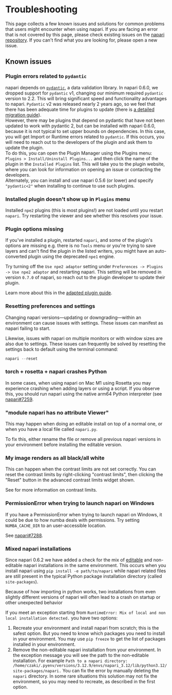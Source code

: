 # Troubleshooting

This page collects a few known issues and solutions for common problems that users might encounter when using napari.
If you are facing an error that is not covered by this page, please check existing issues on the
[napari repository](https://github.com/napari/napari/issues). If you can't find what you are looking for, 
please open a new issue.

## Known issues

### Plugin errors related to `pydantic`

napari depends on [`pydantic`](https://github.com/pydantic/pydantic), a data validation library. 
In napari 0.6.0, we dropped support for `pydantic` v1, changing our minimum required `pydantic` version to 2.2. 
This will bring significant speed and functionality advantages to napari. `Pydantic` v2 was released nearly 2 
years ago, so we feel that there has been adequate time for plugins to update (there is [a detailed migration guide](https://docs.pydantic.dev/latest/migration/)).  
However, there may be plugins that depend on pydantic that have not been updated to work with pydantic 2, but 
can be installed with napari 0.6.0, because it is not typical to set upper bounds on dependencies. In this case, 
you will get Import or Runtime errors related to `pydantic`. If this occurs, you will need to reach out to the 
developers of the plugin and ask them to update the plugin.  
To do this, you can open the Plugin Manager using the Plugins menu: `Plugins > Install/Uninstall Plugins...` and then 
click the name of the plugin in the `Installed Plugins` list. This will take you to the plugin website, where 
you can look for information on opening an issue or contacting the developers.  
Alternately, you can install and use napari 0.5.6 (or lower) and specify `"pydantic<2"` when installing to 
continue to use such plugins.

### Installed plugin doesn't show up in `Plugins` menu

Installed `npe2` plugins (this is most plugins!) are not loaded until you restart `napari`. Try restarting the viewer
and see whether this resolves your issue.

### Plugin options missing

If you've installed a plugin, restarted `napari`, and some of the plugin's options are missing e.g. there is no `Tools`
menu or you're trying to save layers and can't find the plugin in the listed writers, you might have an auto-converted
plugin using the deprecated `npe1` engine.

Try turning off the `Use npe2 adaptor` setting under `Preferences -> Plugins -> Use npe2 adaptor` and restarting napari.
This setting will be removed in version `0.7.0` of napari, so reach out to the plugin developer to update their plugin.

Learn more about this in the [adapted plugin guide](adapted-plugin-guide).

### Resetting preferences and settings

Changing napari versions—updating or downgrading—within an environment can cause issues with settings.  These issues can
manifest as napari failing to start. 

Likewise, issues with napari on multiple monitors or with window sizes are also due to settings. These issues can
frequently be solved by resetting the settings back to default using the terminal command:

```python
napari --reset
```

### torch + rosetta + napari crashes Python

In some cases, when using napari on Mac M1 using Rosetta you may experience crashing when adding layers or using a script.
If you observe this, you should run napari using the native arm64 Python interpreter (see [napari#7259](https://github.com/napari/napari/issues/7259).

### "module napari has no attribute Viewer"

This may happen when doing an editable install on top of a normal one, or when you have a local file called `napari.py`.

To fix this, either rename the file or remove all previous napari versions in your environment before installing the editable version.

### My image renders as all black/all white

This can happen when the contrast limits are not set correctly. You can reset the contrast limits by right-clicking
"contrast limits", then clicking the "Reset" button in the advanced contrast limits widget shown.

See [](contrast-limits) for more information on contrast limits.

### PermissionError when trying to launch napari on Windows

If you have a PermissionError when trying to launch napari on Windows, it could be due to how numba deals with
permissions. Try setting `NUMBA_CACHE_DIR` to an user-accessible location.

See [napari#7288](https://github.com/napari/napari/issues/7288).

### Mixed napari installations

Since napari 0.6.2 we have added a check for the mix of [editable](https://setuptools.pypa.io/en/latest/userguide/development_mode.html) and non-editable napari installations in the same environment.
This occurs when you install napari using `pip install -e path/to/napari` while napari related files are still 
present in the typical Python package installation directory (called `site-packages`).

Because of how importing in python works, two installations from even slightly different versions of napari
will often lead to a crash on startup or other unexpected behavior

If you meet an exception starting from `RuntimeError: Mix of local and non local installation detected.` you have two options: 

1. Recreate your environment and install napari from scratch; this is the safest option. 
   But you need to know which packages you need to install in your environment. You may use `pip freeze` to get the list of packages installed in your environment.
2. Remove the non-editable napari installation from your environment. 
   In the exception message you will see the path to the non-editable installation. 
   For example `Path to a napari directory: /home/czaki/.pyenv/versions/3.12.9/envs/napari_3.12/lib/python3.12/site-packages/napari.`
   You can fix the error by manually deleting the `napari` directory.
   In some rare situations this solution may not fix the environment,
   so you may need to recreate, as described in the first option.



